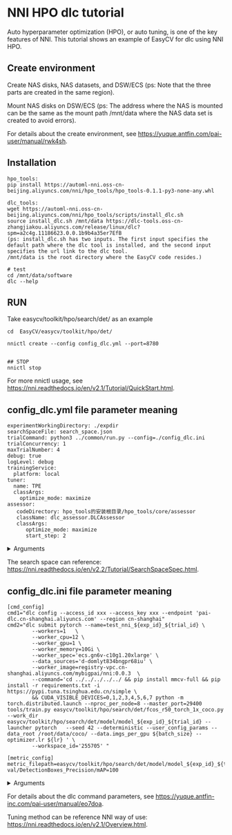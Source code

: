 # NNI HPO dlc tutorial

Auto hyperparameter optimization (HPO), or auto tuning, is one of the key features of NNI. This tutorial shows an example of EasyCV for dlc using NNI HPO.

## Create environment

Create NAS disks, NAS datasets, and DSW/ECS (ps: Note that the three parts are created in the same region).

Mount NAS disks on DSW/ECS (ps: The address where the NAS is mounted can be the same as the mount path /mnt/data where the NAS data set is created to avoid errors).

For details about the create environment, see https://yuque.antfin.com/pai-user/manual/rwk4sh.

## Installation

```shell
hpo_tools:
pip install https://automl-nni.oss-cn-beijing.aliyuncs.com/nni/hpo_tools/hpo_tools-0.1.1-py3-none-any.whl

dlc_tools:
wget https://automl-nni.oss-cn-beijing.aliyuncs.com/nni/hpo_tools/scripts/install_dlc.sh
source install_dlc.sh /mnt/data https://dlc-tools.oss-cn-zhangjiakou.aliyuncs.com/release/linux/dlc?spm=a2c4g.11186623.0.0.1b9b4a35er7EfB
(ps: install_dlc.sh has two inputs. The first input specifies the default path where the dlc tool is installed, and the second input specifies the url link to the dlc tool.
/mnt/data is the root directory where the EasyCV code resides.)

# test
cd /mnt/data/software
dlc --help
```

## RUN
Take easycv/toolkit/hpo/search/det/ as an example

```shell
cd  EasyCV/easycv/toolkit/hpo/det/

nnictl create --config config_dlc.yml --port=8780


## STOP
nnictl stop
```

For more nnictl usage, see https://nni.readthedocs.io/en/v2.1/Tutorial/QuickStart.html.

## config_dlc.yml file parameter meaning
```shell
experimentWorkingDirectory: ./expdir
searchSpaceFile: search_space.json
trialCommand: python3 ../common/run.py --config=./config_dlc.ini
trialConcurrency: 1
maxTrialNumber: 4
debug: true
logLevel: debug
trainingService:
  platform: local
tuner:
  name: TPE
  classArgs:
    optimize_mode: maximize
assessor:
   codeDirectory: hpo_tools的安装根目录/hpo_tools/core/assessor
   className: dlc_assessor.DLCAssessor
   classArgs:
      optimize_mode: maximize
      start_step: 2
```
<details>
<summary>Arguments</summary>

- `ExperimentWorkingDirectory`: the save directory
- `searchSpaceFile`: the search space
- `trialCommand`: startup scripts run.py(--config specified config path)
- `trainingService.platform`: the training platform
- `tuner`: the tuner algorithm
- `assessor`: the assessor algorithm
- `classArgs`: the algorithm parameters

</details>

The search space can reference: https://nni.readthedocs.io/en/v2.2/Tutorial/SearchSpaceSpec.html.

## config_dlc.ini file parameter meaning
```shell
[cmd_config]
cmd1="dlc config --access_id xxx --access_key xxx --endpoint 'pai-dlc.cn-shanghai.aliyuncs.com' --region cn-shanghai"
cmd2="dlc submit pytorch --name=test_nni_${exp_id}_${trial_id} \
        --workers=1   \
        --worker_cpu=12 \
        --worker_gpu=1 \
        --worker_memory=10Gi \
        --worker_spec='ecs.gn6v-c10g1.20xlarge' \
        --data_sources='d-domlyt834bngpr68iu' \
        --worker_image=registry-vpc.cn-shanghai.aliyuncs.com/mybigpai/nni:0.0.3  \
        --command='cd ../../../../../ && pip install mmcv-full && pip install -r requirements.txt -i https://pypi.tuna.tsinghua.edu.cn/simple \
        && CUDA_VISIBLE_DEVICES=0,1,2,3,4,5,6,7 python -m torch.distributed.launch --nproc_per_node=8 --master_port=29400 tools/train.py easycv/toolkit/hpo/search/det/fcos_r50_torch_1x_coco.py --work_dir easycv/toolkit/hpo/search/det/model/model_${exp_id}_${trial_id} --launcher pytorch   --seed 42 --deterministic --user_config_params --data_root /root/data/coco/ --data.imgs_per_gpu ${batch_size} --optimizer.lr ${lr} ' \
        --workspace_id='255705' "

[metric_config]
metric_filepath=easycv/toolkit/hpo/search/det/model/model_${exp_id}_${trial_id}/tf_logs
val/DetectionBoxes_Precision/mAP=100
```
<details>
<summary>Arguments</summary>

cmd1 specifies the area for the dlc, and cmd2 is the dlc startup command.

[cmd_config]
- `access_id and access_key`: the ak information
- `endpoint`: the port
- `region`: the region
- `name`: the experiment name
- `workers`: the number of machines
- `worker_cpu`: the number of cpus
- `worker_gpu`: the number of gpus
- `worker_memory`: the number of memory required
- `worker_spec`: the model of the machine
- `data_sources`: mapping mounts the nas, and the dlc is started using the data_sources code
- `worker_image`: the image to use
- `workspace_id`: the workspace
- `command`: the command to start the easycv experiment
- `user_config_param`: parameter is selected from searchspace.json

[metric_config]
- `metric_filepath`: tf_logs directory saved for the experiment and used to obtain the parameters of the hpo evaluation

For example, the above example uses the detected map as the evaluation parameter, with a maximum value of 100.

</details>

For details about the dlc command parameters, see https://yuque.antfin-inc.com/pai-user/manual/eo7doa.

Tuning method can be reference NNI way of use: https://nni.readthedocs.io/en/v2.1/Overview.html.
